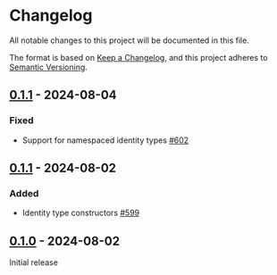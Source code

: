# Changelog

All notable changes to this project will be documented in this file.

The format is based on [Keep a Changelog](https://keepachangelog.com/en/1.0.0/), and this project adheres
to [Semantic Versioning](https://semver.org/spec/v2.0.0.html).

## [0.1.1] - 2024-08-04

### Fixed

* Support for namespaced identity types [#602](https://github.com/omnigres/omnigres/pull/602)

## [0.1.1] - 2024-08-02

### Added

* Identity type constructors [#599](https://github.com/omnigres/omnigres/pull/599)

## [0.1.0] - 2024-08-02

Initial release

[0.1.0]: [https://github.com/omnigres/omnigres/pull/597]

[0.1.1]: [https://github.com/omnigres/omnigres/pull/599]

